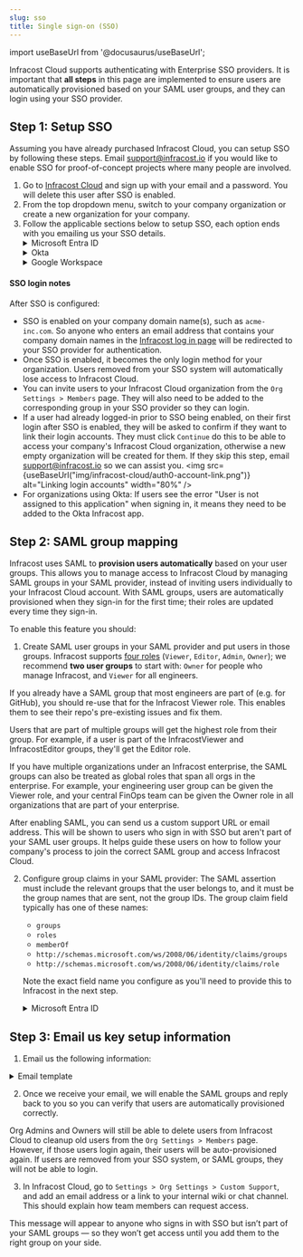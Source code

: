 ```yaml
---
slug: sso
title: Single sign-on (SSO)
---
```


import useBaseUrl from '@docusaurus/useBaseUrl';

Infracost Cloud supports authenticating with Enterprise SSO providers. It is important that **all steps** in this page are implemented to ensure users are automatically provisioned based on your SAML user groups, and they can login using your SSO provider.

## Step 1: Setup SSO

Assuming you have already purchased Infracost Cloud, you can setup SSO by following these steps. Email [support@infracost.io](mailto:support@infracost.io) if you would like to enable SSO for proof-of-concept projects where many people are involved.
1. Go to [Infracost Cloud](https://dashboard.infracost.io) and sign up with your email and a password. You will delete this user after SSO is enabled.
2. From the top dropdown menu, switch to your company organization or create a new organization for your company.
3. Follow the applicable sections below to setup SSO, each option ends with you emailing us your SSO details.
    <details>
      <summary>Microsoft Entra ID</summary>
      <ol style={{'list-style-type': 'decimal'}}>
        <li>In the <a href="https://dashboard.infracost.io" target="_blank" rel="noopener noreferrer">Infracost Cloud
            dashboard</a> go to <code>Org Settings</code> and copy your <code>Org ID</code>. You will need to
          provide this to Infracost in a future step.</li>
        <li>Login to the <a href="https://portal.azure.com" target="_blank" rel="noopener noreferrer">Azure portal</a>
        </li>
        <li>Go to <code>Microsoft Entra ID &gt; Enterprise applications</code></li>
        <li>Click <code>New application</code></li>
        <li>Click <code>Create your own application</code></li>
        <li>For the name enter <code>Infracost Cloud</code></li>
        <li>Make sure 'Integrate any other application you don't find in the gallery (Non-gallery)' is selected.</li>
        <li>On the left select <code>Single sign-on</code> and select <code>SAML</code></li>
        <li>Click <code>Edit</code> in the Basic SAML Configuration section.</li>
        <li>Click <code>Add identifier</code> and enter <code>urn:auth0:infracost:&lt;YOUR INFRACOST ORG ID&gt;</code></li>
        <li>Click <code>Add reply URL</code> and enter <code>https://login.infracost.io/login/callback?connection=&lt;YOUR INFRACOST ORG ID&gt;</code></li>
        <li>Click <code>Save</code></li>
        <li>Download 'Certificate (Base64)'. You will need to provide this to Infracost.</li>
        <li>Copy the 'Login URL'. You will need to provide this to Infracost in the next step.</li>
      </ol>
    </details>
    <details>
      <summary>Okta</summary>
      <ol style={{'list-style-type': 'decimal'}}>
        <li>In the <a href="https://dashboard.infracost.io" target="_blank" rel="noopener noreferrer">Infracost Cloud
            dashboard</a> go to <code>Org Settings</code> and copy your <code>Org ID</code>. You will need to
          provide this to Infracost in a future step.</li>
        <li>Login to the Okta Admin dashboard</li>
        <li>Go to <code>Applications &gt; Applications</code></li>
        <li>Click <code>Create App Integration</code></li>
        <li>Select <code>SAML 2.0</code> and click Next.</li>
        <li>For the App name enter <code>Infracost Cloud</code> and click Next.</li>
        <li>For Single sign on URL enter
          <code>https://login.infracost.io/login/callback?connection=&lt;YOUR INFRACOST ORG ID&gt;</code>
        </li>
        <li>For the Audience URL (SP Entity ID) enter <code>urn:auth0:infracost:&lt;YOUR INFRACOST ORG ID&gt;</code><img
            loading="lazy" src="/docs/img/sso/okta-saml-settings.png" alt="Okta Attribute Statements form"
            class="img_ev3q" /></li>
        <li>Add the following for the <code>Attribute Statements</code> section and click <code>Next</code>.<img loading="lazy"
            src="/docs/img/sso/okta-attribute-statements.png" alt="Okta Attribute Statements form" class="img_ev3q" /></li>
        <li>Choose <code>I'm an Okta customer adding an internal app</code> and click <code>Finish</code></li>
        <li>In the <code>Sign on</code> tab, scroll down to the <code>SAML Signing Certificates</code> section. On the right-hand side click the
          button to <code>View SAML setup instructions</code>.</li>
        <li>Copy the <code>Identity Provider Single Sign-On URL</code> and download the certificate.</li>
        <li>In the Okta Admin dashboard assign any users to the Infracost Cloud app. You can also add an Infracost button or icon to your SSO portal as we support IdP-Initiated logins from Okta too, save the following image to use for that:</li>
        <img src={useBaseUrl("img/small-logo.png")} width="128px" />
      </ol>
    </details>
    <details>
      <summary>Google Workspace</summary>
      <ol style={{'list-style-type': 'decimal'}}>
        <li>In the <a href="https://dashboard.infracost.io" target="_blank" rel="noopener noreferrer">Infracost Cloud
            dashboard</a> go to <code>Org Settings</code> and copy your <code>Org ID</code>. You will need this when
          setting up the SAML app in Google Workspace.</li>
        <li>Login to <a href="https://admin.google.com" target="_blank" rel="noopener noreferrer">Google Workspace
            admin</a></li>
        <li>Go to <code>Apps &gt; Web and mobile apps</code></li>
        <li>Click <code>Add app &gt; Add custom SAML app</code></li>
        <li>For the App name enter <code>Infracost Cloud</code></li>
        <li>Copy the SSO URL and download the Certificate. You will need to supply these to Infracost in a future step.
          Click Continue.</li>
        <li>In the ACS URL enter:
          <code>https://login.infracost.io/login/callback?connection=&lt;YOUR INFRACOST ORG ID&gt;</code>
        </li>
        <li>In the Entity ID enter: <code>urn:auth0:infracost:&lt;YOUR INFRACOST ORG ID&gt;</code></li>
        <li>Tick <code>Signed response</code></li>
        <li>For Name ID format choose <code>UNSPECIFIED</code> and for Name ID choose
          <code>Basic Information &gt; Primary email</code>. The form should look like the following:<img loading="lazy"
            src="/docs/img/sso/google-workspace-service-provider.png" alt="Google Workspace Service Provider form"
            class="img_ev3q" />
        </li>
        <li>Click Continue</li>
        <li>Add the following Attributes and click Finish:<img loading="lazy"
            src="/docs/img/sso/google-workspace-attributes.png" alt="Google Workspace Service Provider form"
            class="img_ev3q" /></li>
      </ol>
    </details>

#### SSO login notes

After SSO is configured:
- SSO is enabled on your company domain name(s), such as `acme-inc.com`. So anyone who enters an email address that contains your company domain names in the [Infracost log in page](https://dashboard.infracost.io) will be redirected to your SSO provider for authentication.
- Once SSO is enabled, it becomes the only login method for your organization. Users removed from your SSO system will automatically lose access to Infracost Cloud.
- You can invite users to your Infracost Cloud organization from the `Org Settings > Members` page. They will also need to be added to the corresponding group in your SSO provider so they can login.
- If a user had already logged-in prior to SSO being enabled, on their first login after SSO is enabled, they will be asked to confirm if they want to link their login accounts. They must click `Continue` do this to be able to access your company's Infracost Cloud organization, otherwise a new empty organization will be created for them. If they skip this step, email [support@infracost.io](mailto:support@infracost.io) so we can assist you.
    <img src={useBaseUrl("img/infracost-cloud/auth0-account-link.png")} alt="Linking login accounts" width="80%" />
- For organizations using Okta: If users see the error "User is not assigned to this application" when signing in, it means they need to be added to the Okta Infracost app.

## Step 2: SAML group mapping

Infracost uses SAML to **provision users automatically** based on your user groups. This allows you to manage access to Infracost Cloud by managing SAML groups in your SAML provider, instead of inviting users individually to your Infracost Cloud account. With SAML groups, users are automatically provisioned when they sign-in for the first time; their roles are updated every time they sign-in.

To enable this feature you should:

1. Create SAML user groups in your SAML provider and put users in those groups. Infracost supports [four roles](/docs/infracost_cloud/key_concepts/#team-management) (`Viewer`, `Editor`, `Admin`, `Owner`); we recommend **two user groups** to start with: `Owner` for people who manage Infracost, and `Viewer` for all engineers.

  If you already have a SAML group that most engineers are part of (e.g. for GitHub), you should re-use that for the Infracost Viewer role. This enables them to see their repo's pre-existing issues and fix them.

  Users that are part of multiple groups will get the highest role from their group. For example, if a user is part of the InfracostViewer and InfracostEditor groups, they'll get the Editor role.

  If you have multiple organizations under an Infracost enterprise, the SAML groups can also be treated as global roles that span all orgs in the enterprise. For example, your engineering user group can be given the Viewer role, and your central FinOps team can be given the Owner role in all organizations that are part of your enterprise.

  After enabling SAML, you can send us a custom support URL or email address. This will be shown to users who sign in with SSO but aren't part of your SAML user groups. It helps guide these users on how to follow your company's process to join the correct SAML group and access Infracost Cloud.

2. Configure group claims in your SAML provider: The SAML assertion must include the relevant groups that the user belongs to, and it must be the group names that are sent, not the group IDs. The group claim field typically has one of these names:
   - `groups`
   - `roles`
   - `memberOf`
   - `http://schemas.microsoft.com/ws/2008/06/identity/claims/groups`
   - `http://schemas.microsoft.com/ws/2008/06/identity/claims/role`

   Note the exact field name you configure as you'll need to provide this to Infracost in the next step.

   <details>
     <summary>Microsoft Entra ID</summary>
     For Microsoft Entra ID, follow the <a href="https://learn.microsoft.com/en-us/entra/identity/hybrid/connect/how-to-connect-fed-group-claims#emit-cloud-only-group-display-name-in-token" target="_blank" rel="noopener noreferrer">Emit cloud-only group display name in token</a> section in the Microsoft documentation. Specifically:
     <ul>
       <li>Set the Group Claims to 'Groups assigned to the application'</li>
       <li>Set the Source Attribute to 'Cloud-only group display names'</li>
     </ul>
   </details>

## Step 3: Email us key setup information

1. Email us the following information:

  <details>
    <summary>Email template</summary>
    <pre>
      To: support@infracost.io<br/>
      Subject: Enable SSO & SAML<br/>
      Body:<br/><br/>
      Please enable SSO & SAML groups for our organization.<br/><br/>
      - Company name or Infracost Org ID: xxx<br/><br/>
      - SSO service provider: [Microsoft Entra ID, Okta, Google Workspace, Other SAML Provider]<br/><br/>
      - Identity Provider Single Sign-On URL: xxx<br/>
      - SSO domains (comma separated list of domains to enable for this SSO connection): xxx<br/>
      - The public certificate is attached: **Don't forget to attach it ;) **<br/><br/>
      - SAML group role mapping:<br/>
        | SAML group name | Infracost Org slug | Infracost role |<br/>
        |-----------------|--------------------|----------------|<br/>
        | AllEngineers    | my_org             | Org Viewer     |<br/>
        | InfracostEditor | my_org             | Org Editor     |<br/>
        | InfracostAdmin  | my_org             | Org Admin      |<br/>
        | InfracostOwner  | all orgs           | Org Owner      |<br/><br/>
      - SAML Assertion Group attribute: [This typically has one of these names: `groups`, `roles`, `memberOf`, `http://schemas.microsoft.com/ws/2008/06/identity/claims/groups`, or `http://schemas.microsoft.com/ws/2008/06/identity/claims/role`]<br/><br/>
      - If possible, an example of the SAML assertion that will be sent.<br/><br/>
      - How I'd like this enabled (Select one):<br/>
        A. Let's schedule a 10 minute screenshare to test and enable together for the fastest setup. Here are a few convenient times: XXX<br/>
        B. Enable initial SSO to test, but continue to allow existing login methods while we confirm everything is working<br/>
        C. Fully enable now, then let me know it's ready to test (WARNING: If there's a misconfiguration in your settings, it could lock your users out temporarily)<br/>
      <br/>
      Thanks!
    </pre>
  </details>

2. Once we receive your email, we will enable the SAML groups and reply back to you so you can verify that users are automatically provisioned correctly.

  Org Admins and Owners will still be able to delete users from Infracost Cloud to cleanup old users from the `Org Settings > Members` page. However, if those users login again, their users will be auto-provisioned again. If users are removed from your SSO system, or SAML groups, they will not be able to login.

3. In Infracost Cloud, go to `Settings > Org Settings > Custom Support`, and add an email address or a link to your internal wiki or chat channel. This should explain how team members can request access.

  This message will appear to anyone who signs in with SSO but isn’t part of your SAML groups — so they won’t get access until you add them to the right group on your side.
